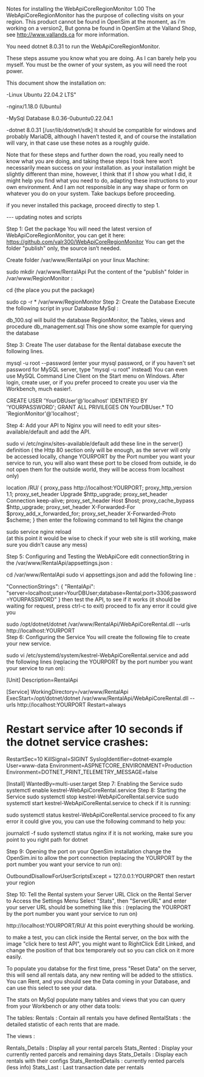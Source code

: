 Notes for installing the WebApiCoreRegionMonitor 1.00
The WebApiCoreRegionMonitor has the purpose of collecting visits on your region. This product cannot be found in OpenSim at the moment, as i'm working on a version2,
But gonna be found in OpenSim at the Valland Shop, see http://www.vallands.ca for more information.

You need dotnet 8.0.31 to run the WebApiCoreRegionMonitor.

These steps assume you know what you are doing. As I can barely help you myself.
You must be the owner of your system, as you will need the root power.

This document show the installation on:

-Linux  Ubuntu 22.04.2 LTS"

-nginx/1.18.0 (Ubuntu) 

-MySql Database  8.0.36-0ubuntu0.22.04.1

-dotnet    8.0.31 [/usr/lib/dotnet/sdk]
It should be compatible for windows and probably MariaDB, although I haven’t tested it, and of course the installation will vary, in that case use these notes as a roughly guide.

Note that for these steps and further down the road, you really need to know what you are doing, and taking these steps I took here won’t necessarily mean success on your installation. as your installation might be slightly different than mine, however, I think that if I show you what I did, it might help you find what you need to do, adapting these instructions to your own environment. And I am not responsible in any way shape or form on whatever you do on your system. Take backups before proceeding.

if you never installed this package, proceed directly to step 1.

--- updating notes and scripts

Step 1: Get the package
You will need the latest version of WebApiCoreRegionMonitor, you can get it here: https://github.com/valr300/WebApiCoreRegionMonitor You can get the folder "publish" only, the source isn’t needed.

Create folder /var/www/RentalApi on your linux Machine:

sudo mkdir /var/www/RentalApi
Put the content of the "publish" folder in /var/www/RegionMonitor :

cd {the place you put the package}
    
sudo cp -r * /var/www/RegionMonitor
Step 2: Create the Database
Execute the following script in your Database MySql : 

db_100.sql  		will build the database RegionMonitor, the Tables, views and procedure
db_management.sql             This one show some example for querying the database

Step 3: Create The user database for the Rental database
execute the following lines.

mysql -u root --password
(enter your mysql password, or if you haven't set password for MySQL server, type "mysql -u root" instead) You can even use MySQL Command Line Client on the Start menu on Windows. After login, create user, or if you prefer proceed to create you user via the Workbench, much easier!.

CREATE USER 'YourDBUser'@'localhost' IDENTIFIED BY 'YOURPASSWORD';
GRANT ALL PRIVILEGES ON YourDBUser.* TO 'RegionMonitor'@'localhost';

Step 4: Add your API to Nginx
you will need to edit your sites-available/default and add the API.

sudo vi /etc/nginx/sites-available/default 
add these line in the server{} definition ( the Http 80 section only will be enough, as the server will only be accessed locally, change YOURPORT by the Port number you want your service to run, you will also want these port to be closed from outside, ie do not open them for the outside world, they will be access from localhost only)

   location /RU/ {
                proxy_pass         http://localhost:YOURPORT;
                proxy_http_version 1.1;
                proxy_set_header   Upgrade $http_upgrade;
                proxy_set_header   Connection keep-alive;
                proxy_set_header   Host $host;
                proxy_cache_bypass $http_upgrade;
                proxy_set_header   X-Forwarded-For $proxy_add_x_forwarded_for;
                proxy_set_header   X-Forwarded-Proto $scheme;
     }
then enter the following command to tell Nginx the change

sudo service nginx reload  
(at this point it would be wise to check if your web site is still working, make sure you didn’t cause any mess)

Step 5: Configuring and Testing the WebApiCore
edit connectionString in the /var/www/RentalApi/appsettings.json :

cd /var/www/RentalApi
sudo vi appsettings.json
and add the following line :

   "ConnectionStrings": {
               "RentalApi": "server=localhost;user=YourDBUser;database=Rental;port=3306;password=YOURPASSWORD"
                 }
then test the API, to see if it works (it should be waiting for request, press ctrl-c to exit) proceed to fix any error it could give you

sudo /opt/dotnet/dotnet /var/www/RentalApi/WebApiCoreRental.dll --urls http://localhost:YOURPORT   
Step 6: Configuring the Service
You will create the following file to create your new service.

sudo vi /etc/systemd/system/kestrel-WebApiCoreRental.service 
and add the following lines (replacing the YOURPORT by the port number you want your service to run on):

[Unit]
Description=RentalApi

[Service]
WorkingDirectory=/var/www/RentalApi
ExecStart=/opt/dotnet/dotnet /var/www/RentalApi/WebApiCoreRental.dll --urls http://localhost:YOURPORT
Restart=always
# Restart service after 10 seconds if the dotnet service crashes:
RestartSec=10
KillSignal=SIGINT
SyslogIdentifier=dotnet-example
User=www-data
Environment=ASPNETCORE_ENVIRONMENT=Production
Environment=DOTNET_PRINT_TELEMETRY_MESSAGE=false

[Install]
WantedBy=multi-user.target
Step 7: Enabling the Service
sudo systemctl enable kestrel-WebApiCoreRental.service
Step 8: Starting the Service
sudo systemctl stop kestrel-WebApiCoreRental.service 
sudo systemctl start kestrel-WebApiCoreRental.service 
to check if it is running:

sudo systemctl status kestrel-WebApiCoreRental.service 
proceed to fix any error it could give you, you can use the following command to help you:

journalctl -f
sudo systemctl status nginx 
if it is not working, make sure you point to you right path for dotnet

Step 9: Opening the port on your OpenSim installation
change the OpenSim.ini to allow the port connection (replacing the YOURPORT by the port number you want your service to run on):

OutboundDisallowForUserScriptsExcept = 127.0.0.1:YOURPORT
then restart your region

Step 10: Tell the Rental system your Server URL
Click on the Rental Server to Access the Settings Menu Select "Stats", then "ServerURL" and enter your server URL should be something like this : (replacing the YOURPORT by the port number you want your service to run on)

http://localhost:YOURPORT/RU/
At this point everything should be working.

to make a test, you can click inside the Rental server, on the box with the image "click here to test API", you might want to RightClick Edit Linked, and change the position of that box temporarely out so you can click on it more easily.

To populate you databse for the first time, press "Reset Data" on the server, this will send all rentals data, any new renting will be added to the sttistics. You can Rent, and you should see the Data coming in your Database, and can use this select to see your data.

The stats on MySql populate many tables and views that you can query from your Workbench or any other data tools:

The tables: Rentals : Contain all rentals you have defined RentalStats : the detailed statistic of each rents that are made.

The views :

Rentals_Details : Display all your rental parcels 
Stats_Rented : Display your currently rented parcels and remaining days
Stats_Details : Display each rentals with their configs
Stats_RentedDetails : currently rented parcels (less info)
Stats_Last : Last transaction date  per  rentals 
